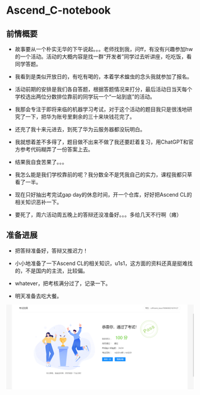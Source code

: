 # Ascend_C-notebook

## 前情概要

- 故事要从一个朴实无华的下午说起。。。老师找到我，问ff，有没有兴趣参加hw的一个活动。活动的大概内容是找一群“开发者”同学过去听讲座，吃吃饭，看同学答题。
- 我看到是类似开放日的，有吃有喝的，本着学术蝗虫的念头我就参加了报名。
- 活动前期的安排是我们各自答题，根据答题情况来打分，最后活动日当天每个学校选出两位分数排位靠前的同学玩一个“一站到底”的活动。
- 我那会专注于即将来临的机器学习考试，对于这个活动的题目我只是很浅地研究了一下，把华为账号里剩余的三十来块钱花完了。
- 还充了我十来元进去，到死了华为云服务器都没玩明白。
- 我就想着差不多得了，题目做不出来不做了我还要赶着复习，用ChatGPT和官方参考代码糊弄了一份答案上去。

- 结果我自食苦果了。。。

- 我怎么能是我们学校靠前的呢？我分数全不是凭我自己的实力，课程我都只草看了一半。

- 现在只好抽出考完试gap day的休息时间，开一个仓库，好好把Ascend CL的相关知识恶补一下。

- 要死了，周六活动周五晚上的答辩还没准备好。。。多给几天不行啊（瘫）

## 准备进展

- 把答辩准备好，答辩又推迟力！
- 小小地准备了一下Ascend CL的相关知识，u1s1，这方面的资料还真是挺难找的，不是国内的主流，比较偏。

- whatever，把考核满分过了，记录一下。

- 明天准备去吃大餐。

![100昏](./SinhCustom/image-26.png)